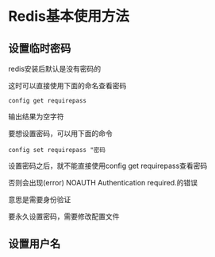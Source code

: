 # Redis基本使用方法

## 设置临时密码

redis安装后默认是没有密码的

这时可以直接使用下面的命名查看密码

```
config get requirepass
```
输出结果为空字符

要想设置密码，可以用下面的命令

```
config set requirepass "密码
```

设置密码之后，就不能直接使用config get requirepass查看密码

否则会出现(error) NOAUTH Authentication required.的错误

意思是需要身份验证

要永久设置密码，需要修改配置文件

## 设置用户名
